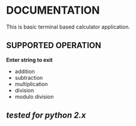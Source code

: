 # DOCUMENTATION

This is basic terminal based calculator application.

## SUPPORTED OPERATION

**Enter string to exit**
* addition
* subtraction
* multiplication
* division
* modulo division

## _tested for python 2.x_